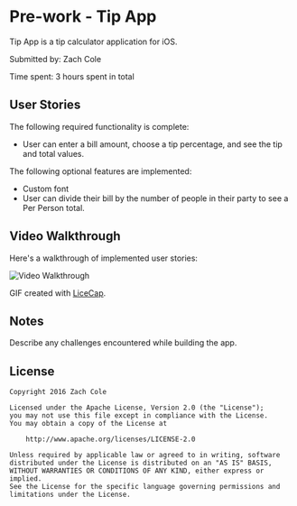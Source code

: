 # Pre-work - Tip App

Tip App is a tip calculator application for iOS.

Submitted by: Zach Cole

Time spent: 3 hours spent in total

## User Stories

The following required functionality is complete:
* User can enter a bill amount, choose a tip percentage, and see the tip and total values.

The following optional features are implemented:
* Custom font
* User can divide their bill by the number of people in their party to see a Per Person total.

## Video Walkthrough 

Here's a walkthrough of implemented user stories:



<img src='/tip-app/tip-app-gif.gif' title='Video Walkthrough' width='' alt='Video Walkthrough' />

GIF created with [LiceCap](http://www.cockos.com/licecap/).

## Notes

Describe any challenges encountered while building the app.

## License

    Copyright 2016 Zach Cole

    Licensed under the Apache License, Version 2.0 (the "License");
    you may not use this file except in compliance with the License.
    You may obtain a copy of the License at

        http://www.apache.org/licenses/LICENSE-2.0

    Unless required by applicable law or agreed to in writing, software
    distributed under the License is distributed on an "AS IS" BASIS,
    WITHOUT WARRANTIES OR CONDITIONS OF ANY KIND, either express or implied.
    See the License for the specific language governing permissions and
    limitations under the License.
